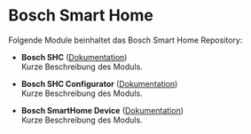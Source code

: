 # Bosch Smart Home

Folgende Module beinhaltet das Bosch Smart Home Repository:

- __Bosch SHC__ ([Dokumentation](Bosch%20SHC))  
	Kurze Beschreibung des Moduls.

- __Bosch SHC Configurator__ ([Dokumentation](Bosch%20SHC%20Configurator))  
	Kurze Beschreibung des Moduls.

- __Bosch SmartHome Device__ ([Dokumentation](Bosch%20SmartHome%20Device))  
	Kurze Beschreibung des Moduls.